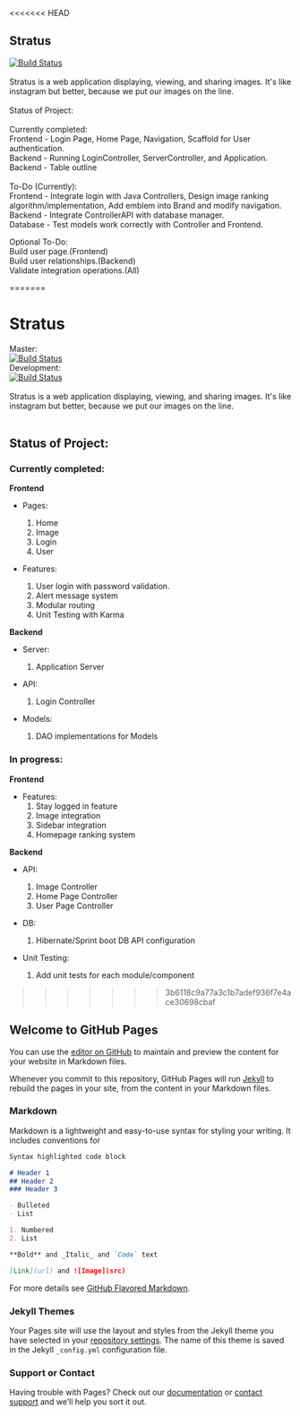 <<<<<<< HEAD
## Stratus
[![Build Status](https://travis-ci.org/CS3398-Hyderabad-Bluehats/CS3398-Bluehats-S2018.svg?branch=development)](https://travis-ci.org/CS3398-Hyderabad-Bluehats/CS3398-Bluehats-S2018)
<BR>
<BR>Stratus is a web application displaying, viewing, and sharing images. It's like instagram but better, because we put our images on the line. <BR>
<BR>
Status of Project:<BR>
<BR>
Currently completed:<BR>
Frontend - Login Page, Home Page, Navigation, Scaffold for User authentication.<BR>
Backend - Running LoginController, ServerController, and Application.<BR>
Backend - Table outline<BR>
<BR>
To-Do (Currently):<BR>
Frontend - Integrate login with Java Controllers, Design image ranking algorithm/implementation, Add emblem into Brand and modify navigation.<BR>
Backend - Integrate ControllerAPI with database manager.<BR>
Database - Test models work correctly with Controller and Frontend.<BR>

Optional To-Do:<BR>
Build user page.(Frontend)<BR>
Build user relationships.(Backend)<BR>
Validate integration operations.(All)<BR>

=======
# Stratus
Master: <BR>[![Build Status](https://travis-ci.org/CS3398-Hyderabad-Bluehats/CS3398-Bluehats-S2018.svg?branch=master)](https://travis-ci.org/CS3398-Hyderabad-Bluehats/CS3398-Bluehats-S2018)
<BR>
Development: <BR>[![Build Status](https://travis-ci.org/CS3398-Hyderabad-Bluehats/CS3398-Bluehats-S2018.svg?branch=development)](https://travis-ci.org/CS3398-Hyderabad-Bluehats/CS3398-Bluehats-S2018)
<BR>
<BR>
Stratus is a web application displaying, viewing, and sharing images. It's like instagram but better, because we put our images on the line. <BR>
<BR>
## Status of Project:
### Currently completed:
**Frontend**
- Pages:
    1. Home
    2. Image
    3. Login
    4. User

- Features:
    1. User login with password validation.
    2. Alert message system
    3. Modular routing
    4. Unit Testing with Karma

**Backend**
- Server:
    1. Application Server

- API:
    1. Login Controller

- Models:
    1. DAO implementations for Models

### In progress:
**Frontend**
- Features:
    1. Stay logged in feature
    2. Image integration
    3. Sidebar integration
    4. Homepage ranking system

**Backend**
- API:
    1. Image Controller
    2. Home Page Controller
    3. User Page Controller

- DB:
    1. Hibernate/Sprint boot DB API configuration

- Unit Testing:
    1. Add unit tests for each module/component
>>>>>>> 3b6118c9a77a3c1b7adef936f7e4ace30698cbaf

## Welcome to GitHub Pages

You can use the [editor on GitHub](https://github.com/CS3398-Hyderabad-Bluehats/CS3398-Bluehats-S2018/edit/master/README.md) to maintain and preview the content for your website in Markdown files.

Whenever you commit to this repository, GitHub Pages will run [Jekyll](https://jekyllrb.com/) to rebuild the pages in your site, from the content in your Markdown files.

### Markdown

Markdown is a lightweight and easy-to-use syntax for styling your writing. It includes conventions for

```markdown
Syntax highlighted code block

# Header 1
## Header 2
### Header 3

- Bulleted
- List

1. Numbered
2. List

**Bold** and _Italic_ and `Code` text

[Link](url) and ![Image](src)
```

For more details see [GitHub Flavored Markdown](https://guides.github.com/features/mastering-markdown/).

### Jekyll Themes

Your Pages site will use the layout and styles from the Jekyll theme you have selected in your [repository settings](https://github.com/CS3398-Hyderabad-Bluehats/CS3398-Bluehats-S2018/settings). The name of this theme is saved in the Jekyll `_config.yml` configuration file.

### Support or Contact

Having trouble with Pages? Check out our [documentation](https://help.github.com/categories/github-pages-basics/) or [contact support](https://github.com/contact) and we’ll help you sort it out.
